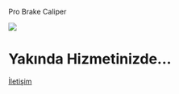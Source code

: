 Pro Brake Caliper














 



![](https://probrakecaliper.com/wp-content/uploads/2025/03/Varlik-1.png)

Yakında Hizmetinizde...
=======================

[İletişim](mailto:info@probrakecaliper.com)